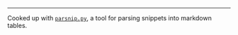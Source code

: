 ---
Cooked up with [`parsnip.py`](https://github.com/gsobell/ready-set-vimtex/blob/main/parsnip.py), a tool for parsing snippets into markdown tables.
